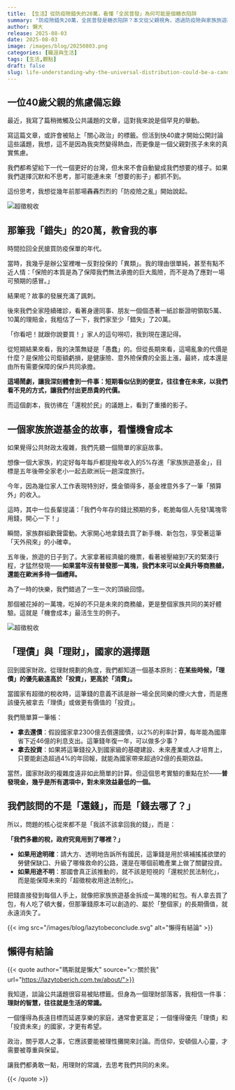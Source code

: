 ```yaml
---
title: 【生活】從防疫險錯失的20萬，看懂「全民普發」為何可能是個糖衣陷阱
summary: "防疫險錯失20萬，全民普發是糖衣陷阱？本文從父親視角，透過防疫險與家族旅遊基金案例，深入剖析短期利益如何導致更高機會成本，並呼籲國家財政應優先「理債」與「投資未來」，而非短視的現金發放。"
author: 懶大
release: 2025-08-03
date: 2025-08-03
image: /images/blog/20250803.png
categories: [職涯與生活]
tags: [生活,觀點]
draft: false
slug: life-understanding-why-the-universal-distribution-could-be-a-candy-coated-trap-from-the-200000-lost-due-to-pandemic-insurance
---
```

## 一位40歲父親的焦慮備忘錄

最近，我寫了篇稍微觸及公共議題的文章，這對我來說是個罕見的舉動。

寫這篇文章，或許會被貼上「關心政治」的標籤。但活到快40歲才開始公開討論這些議題，我想，這不是因為我突然變得熱血，而更像是一個父親對孩子未來的真實焦慮。

我們都希望給下一代一個更好的台灣，但未來不會自動變成我們想要的樣子。如果我們選擇沉默和不思考，那可能連未來「想要的影子」都抓不到。

這份思考，我想從幾年前那場轟轟烈烈的「防疫險之亂」開始說起。

![超徵稅收](https://images.unsplash.com/photo-1450101499163-c8848c66ca85?ixlib=rb-4.1.0&q=85&fm=jpg&crop=entropy&cs=srgb)

## 那筆我「錯失」的20萬，教會我的事

時間拉回全民搶買防疫保單的年代。

當時，我幾乎是辦公室裡唯一反對投保的「異類」。我的理由很單純，甚至有點不近人情：「保險的本質是為了保障我們無法承擔的巨大風險，而不是為了應對一場可預期的感冒。」

結果呢？故事的發展充滿了諷刺。

後來我們全家陸續確診，看著身邊同事、朋友一個個憑著一紙診斷證明領取5萬、10萬的理賠金，我粗估了一下，我們家至少「錯失」了20萬。

「你看吧！就跟你說要買！」家人的這句嘮叨，我到現在還記得。

從短期結果來看，我的決策無疑是「愚蠢」的。但從長期來看，這場亂象的代價是什麼？是保險公司鉅額虧損，是健康險、意外險保費的全面上漲，最終，成本還是由所有需要保障的保戶共同承擔。

**這場鬧劇，讓我深刻體會到一件事：短期看似佔到的便宜，往往會在未來，以我們看不見的方式，讓我們付出更昂貴的代價。**

而這個劇本，我彷彿在「還稅於民」的議題上，看到了重播的影子。

## 一個家族旅遊基金的故事，看懂機會成本

如果覺得公共財政太複雜，我們先聽一個簡單的家庭故事。

想像一個大家族，約定好每年每戶都提撥年收入的5%存進「家族旅遊基金」，目標是五年後帶全家老小一起去歐洲玩一趟深度旅行。

今年，因為幾位家人工作表現特別好，獎金領得多，基金裡意外多了一筆「預算外」的收入。

這時，其中一位長輩提議：「我們今年存的錢比預期的多，乾脆每個人先發1萬塊零用錢，開心一下！」

瞬間，家族群組歡聲雷動。大家開心地拿錢去買了新手機、新包包，享受著這筆「天外飛來」的小確幸。

五年後，旅遊的日子到了。大家拿著經濟艙的機票，看著被壓縮到7天的緊湊行程，才猛然發現——**如果當年沒有普發那一萬塊，我們本來可以全員升等商務艙，還能在歐洲多待一個禮拜。**

為了一時的快樂，我們錯過了一生一次的頂級回憶。

那個被花掉的一萬塊，吃掉的不只是未來的商務艙，更是整個家族共同的美好體驗。這就是「機會成本」最活生生的例子。

![超徵稅收](https://images.unsplash.com/photo-1625225233840-695456021cde?ixlib=rb-4.1.0&q=85&fm=jpg&crop=entropy&cs=srgb)

## 「理債」與「理財」，國家的選擇題

回到國家財政。從理財規劃的角度，我們都知道一個基本原則：**在某些時候，「理債」的優先級遠高於「投資」，更高於「消費」。**

當國家有超徵的稅收時，這筆錢的意義不該是辦一場全民同樂的煙火大會，而是應該優先被拿去「理債」或做更有價值的「投資」。

我們簡單算一筆帳：

- **拿去還債**：假設國家拿2300億去償還國債，以2%的利率計算，每年能為國庫省下近46億的利息支出。這筆錢年復一年，可以做多少事？
- **拿去投資**：如果將這筆錢投入到國家級的基礎建設、未來產業或人才培育上，只要能創造超過4%的年回報，就能為國家帶來超過92億的長期效益。

當然，國家財政的複雜度遠非如此簡單的計算。但這個思考實驗的重點在於——**普發現金，幾乎是所有選項中，對未來效益最低的一個。**

## 我們該問的不是「還錢」，而是「錢去哪了？」

所以，問題的核心從來都不是「我該不該拿回我的錢」，而是：

**「我們多繳的稅，政府究竟用到了哪裡？」**

- **如果用途明確**：請大方、透明地告訴所有國民，這筆錢是用於填補搖搖欲墜的勞健保缺口、升級了哪條救命的公路，還是在哪個前瞻產業上做了關鍵投資。
- **如果用途不明**：那國會真正該推動的，就不該是短視的「還稅於民法制化」，而是能保障未來的「超徵稅收用途法制化」。

把錢直接發到每個人手上，就像把家族旅遊基金拆成一萬塊的紅包。有人拿去買了包，有人吃了頓大餐，但那筆錢原本可以創造的、屬於「整個家」的長期價值，就永遠消失了。

{{< img src="/images/blog/lazytobeconclude.svg" alt="懶得有結論" >}}

## 懶得有結論

{{< quote author="瑪斯就是懶大" source="👉關於我" url="https://lazytoberich.com.tw/about/">}}

我知道，談論公共議題很容易被貼標籤。但身為一個理財部落客，我相信一件事：**理財的智慧，往往就是生活的常識。**

一個懂得為長遠目標而延遲享樂的家庭，通常會更富足；一個懂得優先「理債」和「投資未來」的國家，才更有希望。

政治，關乎眾人之事，它應該要能被理性攤開來討論。而信仰，安頓個人心靈，才需要被尊重與保留。

讓我們都勇敢一點，用理財的常識，去思考我們共同的未來。

{{< /quote >}}
